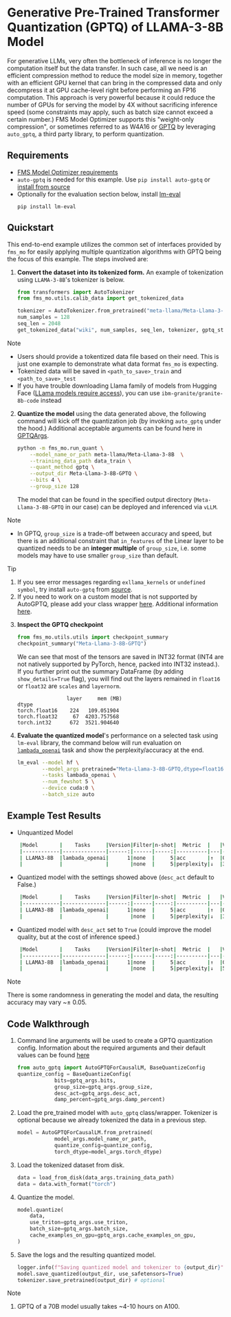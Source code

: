 # Generative Pre-Trained Transformer Quantization (GPTQ) of LLAMA-3-8B Model


For generative LLMs, very often the bottleneck of inference is no longer the computation itself but the data transfer. In such case, all we need is an efficient compression method to reduce the model size in memory, together with an efficient GPU kernel that can bring in the compressed data and only decompress it at GPU cache-level right before performing an FP16 computation. This approach is very powerful because it could reduce the number of GPUs for serving the model by 4X without sacrificing inference speed (some constraints may apply, such as batch size cannot exceed a certain number.) FMS Model Optimizer supports this "weight-only compression", or sometimes referred to as W4A16 or [GPTQ](https://arxiv.org/pdf/2210.17323) by leveraging `auto_gptq`, a third party library, to perform quantization.

## Requirements

- [FMS Model Optimizer requirements](../../README.md#requirements)
- `auto-gptq` is needed for this example. Use `pip install auto-gptq` or [install from source](https://github.com/AutoGPTQ/AutoGPTQ?tab=readme-ov-file#install-from-source)
- Optionally for the evaluation section below, install [lm-eval](https://github.com/EleutherAI/lm-evaluation-harness)
    ```
    pip install lm-eval
    ```


## Quickstart
This end-to-end example utilizes the common set of interfaces provided by `fms_mo` for easily applying multiple quantization algorithms with GPTQ being the focus of this example. The steps involved are:

1. **Convert the dataset into its tokenized form.** An example of tokenization using `LLAMA-3-8B`'s tokenizer is below.

    ```python
    from transformers import AutoTokenizer
    from fms_mo.utils.calib_data import get_tokenized_data

    tokenizer = AutoTokenizer.from_pretrained("meta-llama/Meta-Llama-3-8B", use_fast=True)
    num_samples = 128
    seq_len = 2048
    get_tokenized_data("wiki", num_samples, seq_len, tokenizer, gptq_style=True, path_to_save='data')
    ```
> [!NOTE]
> - Users should provide a tokentized data file based on their need. This is just one example to demonstrate what data format `fms_mo` is expecting.
> - Tokenized data will be saved in `<path_to_save>_train` and `<path_to_save>_test`
> - If you have trouble downloading Llama family of models from Hugging Face ([LLama models require access](https://www.llama.com/docs/getting-the-models/hugging-face/)), you can use `ibm-granite/granite-8b-code` instead

2. **Quantize the model** using the data generated above, the following command will kick off the quantization job (by invoking `auto_gptq` under the hood.) Additional acceptable arguments can be found here in [GPTQArgs](../../fms_mo/training_args.py#L127).

    ```bash
    python -m fms_mo.run_quant \
        --model_name_or_path meta-llama/Meta-Llama-3-8B  \
        --training_data_path data_train \
        --quant_method gptq \
        --output_dir Meta-Llama-3-8B-GPTQ \
        --bits 4 \
        --group_size 128
    ```
    The model that can be found in the specified output directory (`Meta-Llama-3-8B-GPTQ` in our case) can be deployed and inferenced via `vLLM`.

> [!NOTE]
> - In GPTQ, `group_size` is a trade-off between accuracy and speed, but there is an additional constraint that `in_features` of the Linear layer to be quantized needs to be an **integer multiple** of `group_size`, i.e. some models may have to use smaller `group_size` than default.

> [!TIP]
> 1. If you see error messages regarding `exllama_kernels` or `undefined symbol`, try install `auto-gptq` from [source](https://github.com/AutoGPTQ/AutoGPTQ?tab=readme-ov-file#install-from-source).
> 2. If you need to work on a custom model that is not supported by AutoGPTQ, please add your class wrapper [here](../../fms_mo/utils/custom_gptq_models.py). Additional information [here](https://github.com/AutoGPTQ/AutoGPTQ?tab=readme-ov-file#customize-model).

3. **Inspect the GPTQ checkpoint**
    ```python
    from fms_mo.utils.utils import checkpoint_summary
    checkpoint_summary("Meta-Llama-3-8B-GPTQ")
    ```

    We can see that most of the tensors are saved in INT32 format (INT4 are not natively supported by PyTorch, hence, packed into INT32 instead.). If you further print out the summary DataFrame (by adding `show_details=True` flag), you will find out the layers remained in `float16` or `float32` are `scales` and `layernorm`. 

    ```
                    layer     mem (MB)
    dtype                            
    torch.float16    224   109.051904
    torch.float32     67  4203.757568
    torch.int32      672  3521.904640
    ```

4. **Evaluate the quantized model**'s performance on a selected task using `lm-eval` library, the command below will run evaluation on [`lambada_openai`](https://huggingface.co/datasets/EleutherAI/lambada_openai) task and show the perplexity/accuracy at the end.

    ```bash
    lm_eval --model hf \
            --model_args pretrained="Meta-Llama-3-8B-GPTQ,dtype=float16,autogptq=True,enforce_eager=True" \
            --tasks lambada_openai \
            --num_fewshot 5 \
            --device cuda:0 \
            --batch_size auto
    ```

## Example Test Results

- Unquantized Model
```bash
    |Model       |    Tasks     |Version|Filter|n-shot|  Metric  |   |Value |   |Stderr|
    |------------|--------------|------:|------|-----:|----------|---|-----:|---|-----:|
    | LLAMA3-8B  |lambada_openai|      1|none  |     5|acc       |↑  |0.7103|±  |0.0063|
    |            |              |       |none  |     5|perplexity|↓  |3.7915|±  |0.0727|
```

- Quantized model with the settings showed above (`desc_act` default to False.)
```bash
    |Model       |    Tasks     |Version|Filter|n-shot|  Metric  |   |Value  |   |Stderr|
    |------------|--------------|------:|------|-----:|----------|---|------:|---|-----:|
    | LLAMA3-8B  |lambada_openai|      1|none  |     5|acc       |↑  |0.4271 |±  |0.0069|
    |            |              |       |none  |     5|perplexity|↓  |39.2316|±  |2.2090|
```


- Quantized model with `desc_act` set to `True` (could improve the model quality, but at the cost of inference speed.)
```bash
    |Model       |    Tasks     |Version|Filter|n-shot|  Metric  |   |Value  |   |Stderr|
    |------------|--------------|------:|------|-----:|----------|---|------:|---|-----:|
    | LLAMA3-8B  |lambada_openai|      1|none  |     5|acc       |↑  |0.6193 |±  |0.0068|
    |            |              |       |none  |     5|perplexity|↓  |5.8879 |±  |0.1546|
```
> [!NOTE]
> There is some randomness in generating the model and data, the resulting accuracy may vary ~$\pm$ 0.05.


## Code Walkthrough

1.  Command line arguments will be used to create a GPTQ quantization config. Information about the required arguments and their default values can be found [here](../../fms_mo/training_args.py)

    ```python
    from auto_gptq import AutoGPTQForCausalLM, BaseQuantizeConfig
    quantize_config = BaseQuantizeConfig(
                bits=gptq_args.bits,
                group_size=gptq_args.group_size,
                desc_act=gptq_args.desc_act,
                damp_percent=gptq_args.damp_percent)
    ```

2. Load the pre_trained model with `auto_gptq` class/wrapper. Tokenizer is optional because we already tokenized the data in a previous step.

    ```python
    model = AutoGPTQForCausalLM.from_pretrained(
                model_args.model_name_or_path,
                quantize_config=quantize_config,
                torch_dtype=model_args.torch_dtype)
    ```

3. Load the tokenized dataset from disk.

    ```python
    data = load_from_disk(data_args.training_data_path)
    data = data.with_format("torch")
    ```

4. Quantize the model.

    ```python
    model.quantize(
        data,
        use_triton=gptq_args.use_triton,
        batch_size=gptq_args.batch_size,
        cache_examples_on_gpu=gptq_args.cache_examples_on_gpu,
    )
    ```

5. Save the logs and the resulting quantized model.

    ```python
    logger.info(f"Saving quantized model and tokenizer to {output_dir}")
    model.save_quantized(output_dir, use_safetensors=True)
    tokenizer.save_pretrained(output_dir) # optional
    ```
> [!NOTE]
> 1. GPTQ of a 70B model usually takes ~4-10 hours on A100.
